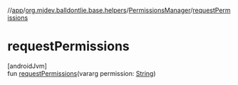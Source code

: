 //[app](../../../index.md)/[org.mjdev.balldontlie.base.helpers](../index.md)/[PermissionsManager](index.md)/[requestPermissions](request-permissions.md)

# requestPermissions

[androidJvm]\
fun [requestPermissions](request-permissions.md)(vararg permission: [String](https://kotlinlang.org/api/latest/jvm/stdlib/kotlin/-string/index.html))
